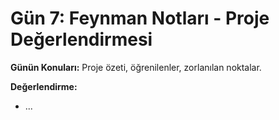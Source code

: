 # Gün 7: Feynman Notları - Proje Değerlendirmesi

**Günün Konuları:** Proje özeti, öğrenilenler, zorlanılan noktalar.

**Değerlendirme:**

*   ...
